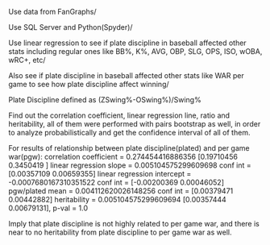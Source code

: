 Use data from FanGraphs/

Use SQL Server and Python(Spyder)/

Use linear regression to see if plate discipline in baseball affected other stats including regular ones like BB%, K%, AVG, OBP, SLG, OPS, ISO, wOBA, wRC+, etc/

Also see if plate discipline in baseball affected other stats like WAR per game to see how plate discipline affect winning/

Plate Discipline defined as (ZSwing%-OSwing%)/Swing%

Find out the correlation coefficient, linear regression line, ratio and heritability, all of them were performed with pairs bootstrap as well, in order to analyze probabilistically and get the confidence interval of all of them.


For results of relationship between plate discipline(plated) and per game war(pgw):
correlation coefficient = 0.274454416886356 [0.19710456 0.3450419 ]
linear regression slope = 0.005104575299609698 conf int = [0.00357109 0.00659355]
linear regression intercept = -0.0007680167310351522 conf int = [-0.00200369  0.00046052]
pgw/plated mean = 0.004112620026148256 conf int = [0.00379471 0.00442882]
heritability = 0.005104575299609694 [0.00357444 0.00679131], p-val = 1.0

Imply that plate discipline is not highly related to per game war, and there is near to no heritability from plate discipline to per game war as well.
